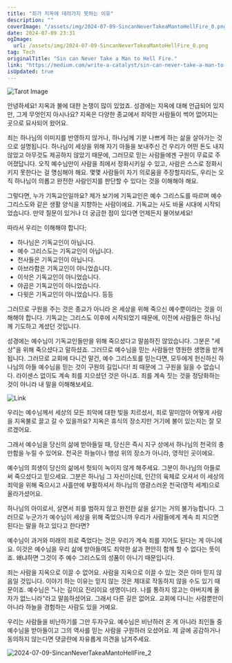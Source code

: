 ```yaml
---
title: "죄가 지옥에 데려가지 못하는 이유"
description: ""
coverImage: "/assets/img/2024-07-09-SincanNeverTakeaMantoHellFire_0.png"
date: 2024-07-09 23:31
ogImage:
  url: /assets/img/2024-07-09-SincanNeverTakeaMantoHellFire_0.png
tag: Tech
originalTitle: "Sin can Never Take a Man to Hell Fire."
link: "https://medium.com/write-a-catalyst/sin-can-never-take-a-man-to-hell-fire-d3907c100ae7"
isUpdated: true
---
```


![Tarot Image](/assets/img/2024-07-09-SincanNeverTakeaMantoHellFire_0.png)

안녕하세요! 지옥과 불에 대한 논쟁이 많이 있었죠. 성경에는 지옥에 대해 언급되어 있지만, 그게 무엇인지 아시나요? 지옥은 다양한 종교에서 죄악한 사람들이 썩어 없어지는 곳으로 묘사되어 왔어요.

죄는 하나님의 이미지를 반영하지 않거나, 하나님께 기분 나쁘게 하는 삶을 살아가는 것으로 설명됩니다. 하나님이 세상을 위해 자기 아들을 보내주신 건 우리가 어떤 돈도 내지 않았고 아무것도 제공하지 않았기 때문에, 그러므로 믿는 사람들에겐 구원이 무료로 주어졌답니다. 오직 예수님만이 사람을 죄에서 정화시키실 수 있고, 사람은 스스로 정화시키지 못한다는 걸 명심해야 해요. 몇몇 사람들이 자기 의로움을 주장할지라도, 우리는 오직 하나님이 의롭고 완전한 사람인지를 판단할 수 있다는 것을 이해해야 해요.

그렇다면, 누가 기독교인일까요? 제가 보기에 기독교인은 예수 그리스도를 따르며 예수 그리스도와 같은 생활 양식을 지향하는 사람이에요. 기독교는 사도 바울 시대에 시작되었습니다. 만약 질문이 있거나 더 궁금한 점이 있다면 언제든지 물어보세요!

<!-- cozy-coder - 수평 -->

<ins class="adsbygoogle"
     style="display:block"
     data-ad-client="ca-pub-4877378276818686"
     data-ad-slot="1107185301"
     data-ad-format="auto"
     data-full-width-responsive="true"></ins>

<script>
     (adsbygoogle = window.adsbygoogle || []).push({});
</script>

따라서 우리는 이해해야 합니다;

- 하나님은 기독교인이 아닙니다.
- 예수 그리스도는 기독교인이 아닙니다.
- 천사들은 기독교인이 아닙니다.
- 아브라함은 기독교인이 아니었습니다.
- 이삭은 기독교인이 아니었습니다.
- 야곱은 기독교인이 아니었습니다.
- 다윗은 기독교인이 아니었습니다. 등등

그러므로 구원을 주는 것은 종교가 아니라 온 세상을 위해 죽으신 예수뿐이라는 것을 이해해야 합니다. 기독교는 그리스도 이후에 시작되었기 때문에, 이전에 사람들은 하나님께 기도하고 계셨던 것입니다.

성경에는 예수님이 기독교인들만을 위해 죽으셨다고 말씀하진 않았습니다. 그분은 "세상"을 위해 죽으셨다고 말하셨죠. 그러므로 예수님을 믿는 사람들만 영원한 생명을 받게 됩니다. 그러므로 교회에 다니건 말건, 예수 그리스토를 믿는다면, 모두에게 헌신하신 하나님의 아들 예수님을 믿는 것이 구원의 길입니다! 죄 때문에 그 구원을 잃을 수 없습니다. 라이센스 없이도 계속 죄를 지으셨던 것은 아니죠. 죄를 계속 짓는 것을 정당화하는 것이 아니라 내 말을 이해해보세요.

<!-- cozy-coder - 수평 -->

<ins class="adsbygoogle"
     style="display:block"
     data-ad-client="ca-pub-4877378276818686"
     data-ad-slot="1107185301"
     data-ad-format="auto"
     data-full-width-responsive="true"></ins>

<script>
     (adsbygoogle = window.adsbygoogle || []).push({});
</script>

![Link](/assets/img/2024-07-09-SincanNeverTakeaMantoHellFire_1.png)

우리는 예수님께서 세상의 모든 죄악에 대한 빚을 치르셨서, 죄로 말미암아 어떻게 사람을 지옥불로 끌고 갈 수 있을까요? 지옥은 휴식의 장소지만 거기에 불이 있는지는 잘 모르겠어요.

그래서 예수님을 당신의 삶에 받아들일 때, 당신은 즉시 지구 상에서 하나님의 천국의 충만함을 누릴 수 있어요. 천국은 하늘이나 행성 위의 장소가 아니라, 영적인 곳이에요.

예수님의 희생이 당신의 삶에서 헛되이 녹이지 않게 해주세요. 그분이 하나님의 아들로써 죽으셨다고 믿으세요. 그분은 하나님 그 자신이신데, 인간의 육체로 오셔서 이 세상의 죄악을 위해 죽으시고 사흘만에 부활하셔서 하나님의 영광스러운 천국(영적 세계)으로 올라가셨어요.

<!-- cozy-coder - 수평 -->

<ins class="adsbygoogle"
     style="display:block"
     data-ad-client="ca-pub-4877378276818686"
     data-ad-slot="1107185301"
     data-ad-format="auto"
     data-full-width-responsive="true"></ins>

<script>
     (adsbygoogle = window.adsbygoogle || []).push({});
</script>

하나님의 아이로서, 살면서 죄를 범하지 않고 완전한 삶을 살기는 거의 불가능합니다. 그러므로 누군가가 예수님이 세상을 위해 죽었으니까 우리가 사람들에게 계속 죄 지으면 된다는 말을 하고 있다고 한다면?

예수님이 과거와 미래의 죄로 죽었다는 것은 우리가 계속 죄를 지어도 된다는 게 아니에요. 이것은 예수님을 우리 삶에 받아들여도 죄악한 삶과 편안히 함께 할 수 없다는 뜻이죠. 왜냐하면 그것이 주 예수 그리스도의 성품이 아니기 때문입니다.

죄는 사람을 지옥으로 이끌 수 없어요. 사람을 지옥으로 이끌 수 있는 것은 아마 믿지 않음일 것입니다. 이야기 하는 이유는 믿지 않는 것은 제대로 작동하지 않을 수도 있기 때문이죠. 예수님은 "나는 길이요 진리이요 생명이니라. 나를 통하지 않고는 아버지께 올 자가 없느니라"라고 말씀하셨어요. 그래서 다른 길은 없어요. 교회에 다니는 사람뿐만이 아니라 하늘을 경험하는 사람도 있을 거예요.

우리는 사람들을 비난하기를 그만 두자구요. 예수님은 비난하러 온 게 아니라 죄인들 중 예수님을 받아들이고 그의 역사를 믿는 사람을 구원하러 오셨어요. 제 글에 공감하거나 동의하지 않는다면 댓글란에 자유롭게 의견을 남겨주세요.

<!-- cozy-coder - 수평 -->

<ins class="adsbygoogle"
     style="display:block"
     data-ad-client="ca-pub-4877378276818686"
     data-ad-slot="1107185301"
     data-ad-format="auto"
     data-full-width-responsive="true"></ins>

<script>
     (adsbygoogle = window.adsbygoogle || []).push({});
</script>

![2024-07-09-SincanNeverTakeaMantoHellFire_2](/assets/img/2024-07-09-SincanNeverTakeaMantoHellFire_2.png)
